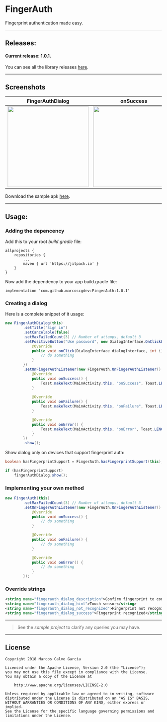 # FingerAuth
Fingerprint authentication made easy.

---

## Releases:

#### Current release: 1.0.1.

You can see all the library releases [here](https://github.com/marcoscgdev/FingerAuth/releases).

---

## Screenshots

|FingerAuthDialog|onSuccess|onFailure|
|:------:|:------:|:------:|
|<img src="https://raw.githubusercontent.com/marcoscgdev/FingerAuth/master/screenshots/1.jpg" width="260">|<img src="https://raw.githubusercontent.com/marcoscgdev/FingerAuth/master/screenshots/2.jpg" width="260">|<img src="https://raw.githubusercontent.com/marcoscgdev/FingerAuth/master/screenshots/3.jpg" width="260">|

Download the sample apk [here](https://github.com/marcoscgdev/FingerAuth/releases/download/1.0.0/app-debug.apk).

---

## Usage:

### Adding the depencency

Add this to your root *build.gradle* file:

```
allprojects {
    repositories {
        ...
        maven { url 'https://jitpack.io' }
    }
}
```

Now add the dependency to your app build.gradle file:

```
implementation 'com.github.marcoscgdev:FingerAuth:1.0.1'
```

### Creating a dialog

Here is a complete snippet of it usage:

```java
new FingerAuthDialog(this)
        .setTitle("Sign in")
        .setCancelable(false)
        .setMaxFailedCount(3) // Number of attemps, default 3
        .setPositiveButton("Use password", new DialogInterface.OnClickListener() {
            @Override
            public void onClick(DialogInterface dialogInterface, int i) {
                // do something
            }
        })
        .setOnFingerAuthListener(new FingerAuth.OnFingerAuthListener() {
            @Override
            public void onSuccess() {
                Toast.makeText(MainActivity.this, "onSuccess", Toast.LENGTH_SHORT).show();
            }
            
            @Override
            public void onFailure() {
                Toast.makeText(MainActivity.this, "onFailure", Toast.LENGTH_SHORT).show();
            }

            @Override
            public void onError() {
                Toast.makeText(MainActivity.this, "onError", Toast.LENGTH_SHORT).show();
            }
        })
        .show();
```

Show dialog only on devices that support fingerprint auth:

```java
boolean hasFingerprintSupport = FingerAuth.hasFingerprintSupport(this);

if (hasFingerprintSupport)
    fingerAuthDialog.show();
```

### Implementing your own method

```java
new FingerAuth(this)
        .setMaxFailedCount(3) // Number of attemps, default 3
        .setOnFingerAuthListener(new FingerAuth.OnFingerAuthListener() {
            @Override
            public void onSuccess() {
                // do something
            }

            @Override
            public void onFailure() {
                // do something
            }

            @Override
            public void onError() {
                // do something
            }
        });
```

### Override strings

```xml
<string name="fingerauth_dialog_description">Confirm fingerprint to continue</string>
<string name="fingerauth_dialog_hint">Touch sensor</string>
<string name="fingerauth_dialog_not_recognized">Fingerprint not recognized. Try again</string>
<string name="fingerauth_dialog_success">Fingerprint recognized</string>
```

---
>See the *sample project* to clarify any queries you may have.

---

## License

```
Copyright 2018 Marcos Calvo García

Licensed under the Apache License, Version 2.0 (the "License");
you may not use this file except in compliance with the License.
You may obtain a copy of the License at

    http://www.apache.org/licenses/LICENSE-2.0

Unless required by applicable law or agreed to in writing, software
distributed under the License is distributed on an "AS IS" BASIS,
WITHOUT WARRANTIES OR CONDITIONS OF ANY KIND, either express or implied.
See the License for the specific language governing permissions and
limitations under the License.
```

